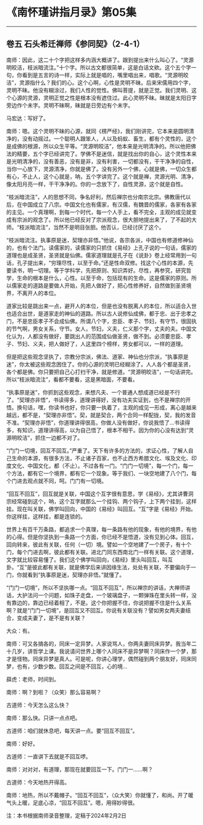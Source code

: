 # 《南怀瑾讲指月录》第05集

------

## 卷五 石头希迁禅师《参同契》（2-4-1）

南师：因此，这二十个字把这样多内涵大概讲了。跟到提出来什么叫心了。“灵源明皎洁，枝派暗流注。”十个字。所以古文都很简单，这是白话文欸。这个五个字一句，你看到是五言的诗一样，实际上就是唱的，嘴里唱出来，唱歌。“灵源明皎洁”，灵源指什么？我们的心。这个心啊，心性是灵明不昧。后来宋儒用四个字，灵明不昧。他没有糊涂过，我们人性的觉性。佛叫菩提，就是正觉。我们灵明、这个心源的灵源，灵明正觉之性是根本没有遮住过。此心灵明不昧。昧就是太阳日字旁边作个未字。灵明不昧啊，昧就是日旁边有个未字。

马宏达：写好了。

南师：嗯。这个灵明不昧的心源，就同《楞严经》，我们刚讲完，它本来是圆明清净的，没有动摇过。一个聪明人跟笨人，人以及蚂蚁、畜生，都有个灵性的，这个是成佛的根源，所以众生平等。“灵源明皎洁”，他本来是光明清净的。所以他把佛法的精要，五个字已经讲完了。学佛不是迷信，就是找出你的自心，这个灵性本来是光明清净的，没有善恶，没有是非，没有利害，一切都没有，干干净净的自性，当你一心放下，灵源清净，你就是佛了。没有另外一个佛，心就是佛，一切众生都有心，不止人，这个心就是，呐，五个字讲完了。这个就是禅，灵源光明、清净，像太阳月亮一样，干干净净的。你的一念放下了，自性灵源，这个就是自性。

“枝派暗流注”，人的思想不同，争名好利，然后禅宗也分南宗北宗。佛教唐代以后，在中国成立了八宗。中国文化也有儒家，有汉儒，有魏晋的儒家，各家有各家的主见。一个真理啊，到每一个时代，每一个人手上，看不完全，主观的成见就变成有宗派的观念了。所以他已经反对了宗派观念，很大胆地提出来了，了不起的大师。“枝派暗流注”，当然不是明目张胆。他否认，已经讨厌了这个。

“枝派暗流注。执事原是迷，契理亦非悟。”他说，各宗各派，中国也有修道修神仙的，也有个法门。读儒家的，读儒家的只抓住《易经》上孔子说的一句话，儒家的道理也是成圣贤，圣贤就是仙佛。儒家道理就是孔子在《说卦》卷上经常用到一句话，孔子提出来，“穷理尽性，以至于命。”还是性命双修。找这个心性的本源，先要读书，明一切理。等于学科学，先把原则、知识弄好。尽性，再参究，研究哲学，生命的根本是什么，心性。以至于命，包括现有的生命。这是儒家的原则。所以儒家走的道路是要做人开始，先把人做好了，把心性修养好，自然做到圣贤境界，不离开人的本位。

道家比较是跳出来一点，避开人的本位，但是也没有脱离人的本位，所以适合入世也适合出世，是道家走的神仙的道路。所以古人说修仙成佛，都于忠、出于忠孝之门，不是忠臣孝子不会成仙佛。所谓八个字，忠臣、孝子、节妇，有守节，很固执的节气啊，男女关系，守节。女人，节妇，义夫，仁义那个字，丈夫的夫。中国文化认为，人都没有做好，要跳出人的范围成仙做圣贤，做不到。必须要忠臣、孝子、节妇、义夫，把人做好了，人这里四个榜样，男女都可以，一样的道理。

但是把这些观念坚执了，宗教分宗派，佛法、道家、神仙也分宗派，“执事原是迷”，你太被这些观念困住了。你的心源的灵明已经糊涂了。人人各个都是圣贤，各个都是佛。你只要把自己心打扫干净，就是修道。“灵源明皎洁”，一句话讲完。所以“枝派暗流注”，看都不要看，这是黑暗面，不要看。

“执事原是迷”，你抓到这些观念，来想凡夫、一个普通人想成道已经是不行了。“契理亦非悟”，书读得多，道理讲得好，没有功夫实证到，也不是禅宗的开悟。换句话，嘿，你读书也好，你只要一执着了，主观的成见一形成，离心是越来越远，都不是，“契理亦非悟”。契，就是契合，两个合同一样配拢，契，我的发音不准。“契理亦非悟”，你道理讲得很高，你做人没有做好，你说我悟了…书读得多，有知识，道理讲得高，以为自己悟了，根本不相干。因为你的心没有达到“灵源明皎洁”，抓住一边都不对了。

“门门一切境，回互不回互。”严重了。天下有许多的方法的，求证心性，了解人自己生命的本源，有很多方法，不止诸子百家，也不止西方希腊文化、埃及文化、印度文化、中国文化，都（不止）。不过各有一门。“门门一切境”，每一个门，每一个方法，都有它一个境界，都有它一个现象。等于我们、一块空地建了八个门，每个门进去观点就不同，呵。门门有一切境。

“回互不回互”，回互就是关联，中国这个互字很有意思，学《易经》，尤其讲曹洞宗经常碰到这个，呐，这个互字就那么一个挂钩、两个钩子，上下两个挂到，这样挂。现在叫关联，佛学叫回向，中国的《易经》叫回互。“互”字是《易经》开始。你这样挂，这样挂，都是连锁的。

世界上有百千万条路，都追求一个真理，每一条路有他的现象，有他的境界，有他的心得。但是你坚执到一条路一个方面，你已经不是悟道，没有见到心体。回互，回向转来，彼此有关联，任何（一切）境。譬如一个空地建了一个房子，有十个门，每个门进去啊，彼此都有关联。进北门同东西南北门一样有关联。这个道理，文字就比较容易懂了。我们这个佛学叫回向，《易经》里头叫回互，叫互卦。“互”是彼此都有关联，就是佛学后来讲因缘生法，处处有关联，不要偏向于一门，你就看到“执事原是迷，契理亦非悟。”就懂了。

“门门一切境”，所以不坚执哪一点。“回互不回互”，所以禅宗的讲话，大禅师讲话，大护法问一个问题，如珠子走盘，一个玻璃盘子，一颗弹珠在里头转一样，没有靠边的，靠边已经着相了，不是。这个你把握不住，你说把握不住是什么关系啊？就是“门门一切境”，是回互又不回互。你说有关联没有？譬如男女两夫妻结合，变成夫妻了，是不是有关联？

大众：有。

南师：可又各搞各的，同床一定异梦。人家说骂人，你两夫妻同床异梦。我当年二十几岁，讲哲学上课。我说请问世界上哪个人同床不是异梦啊？同床作一个梦，那才是怪物。同床异梦是真人。可是呢，你讲心理学，偶然碰到两个朋友好，同床同梦，也有，少数少数。回互之间是不回互，心的境…

薛虎：老师，时间到。

南师：啊？到啦？（众笑）那么容易啊？

古道师：今天怎么这么快？

南师：那么快。只讲一点点吧。

古道师：咱们就休息吧，每天讲一点。要“回互不回互”。

南师：好好。

古道师：一直讲下去就是不回互啰。

南师：对对对，有道理，那现在就要回互一下。门门一……啊？

古道师：今天地热开得高。

南师：地热，所以不戴帽子。“回互不回互”，（众大笑）你就懂了，和尚。开了暖气头上暖，足底心凉，“回互不回互”。嗯，用得妙得很。

注：本书根据南师录音整理，定稿于2024年2月2日

